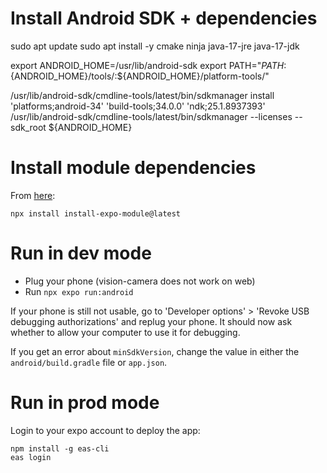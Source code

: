 # Install Android SDK + dependencies
sudo apt update
sudo apt install -y cmake ninja java-17-jre java-17-jdk

export ANDROID_HOME=/usr/lib/android-sdk
export PATH="${PATH}:${ANDROID_HOME}/tools/:${ANDROID_HOME}/platform-tools/"

/usr/lib/android-sdk/cmdline-tools/latest/bin/sdkmanager install 'platforms;android-34' 'build-tools;34.0.0' 'ndk;25.1.8937393'
/usr/lib/android-sdk/cmdline-tools/latest/bin/sdkmanager --licenses --sdk_root ${ANDROID_HOME}

# Install module dependencies

From [here](https://docs.expo.dev/bare/installing-expo-modules):
```
npx install install-expo-module@latest
```

# Run in dev mode

- Plug your phone (vision-camera does not work on web)
- Run `npx expo run:android`

If your phone is still not usable, go to 'Developer options' > 'Revoke USB debugging authorizations' and replug your phone. It should now ask whether to allow your computer to use it for debugging. 

If you get an error about `minSdkVersion`, change the value in either the `android/build.gradle` file or `app.json`.

# Run in prod mode
Login to your expo account to deploy the app: 
```
npm install -g eas-cli
eas login
```


